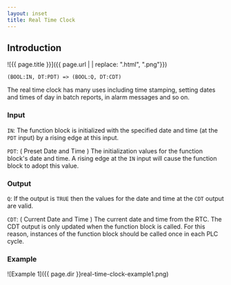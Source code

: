 ```yaml
---
layout: inset
title: Real Time Clock
---
```


## Introduction

![{{ page.title }}]({{ page.url | | replace: ".html", ".png"}}) 

`(BOOL:IN, DT:PDT) => (BOOL:Q, DT:CDT)`

The real time clock has many uses including time stamping, setting dates and times of day in batch reports, in alarm messages and so on.

### Input

`IN`: The function block is initialized with the specified date and time (at the `PDT` input) by a rising edge at this input.

`PDT`: ( Preset Date and Time ) The initialization values for the function block's date and time. A rising edge at the `IN` input will cause the function block to adopt this value.

### Output

`Q`: If the output is `TRUE` then the values for the date and time at the `CDT` output are valid.

`CDT`: ( Current Date and Time ) The current date and time from the RTC. The CDT output is only updated when the function block is called. For this reason, instances of the function block should be called once in each PLC cycle.

### Example

![Example 1]({{ page.dir }}real-time-clock-example1.png)